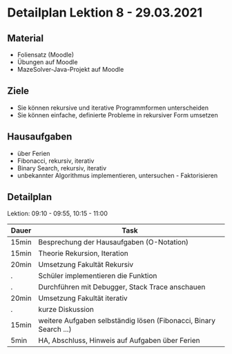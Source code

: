 Detailplan Lektion 8 - 29.03.2021
===========================================

Material
--------

* Foliensatz (Moodle)
* Übungen auf Moodle
* MazeSolver-Java-Projekt auf Moodle

Ziele
-----

* Sie können rekursive und iterative Programmformen unterscheiden
* Sie können einfache, definierte Probleme in rekursiver Form umsetzen


Hausaufgaben
--------------

* über Ferien
* Fibonacci, rekursiv, iterativ
* Binary Search, rekursiv, iterativ
* unbekannter Algorithmus implementieren, untersuchen - Faktorisieren

Detailplan
----------

Lektion: 09:10 - 09:55, 10:15 - 11:00

Dauer      | Task
-----------|-----------------------------------------------------------
15min      | Besprechung der Hausaufgaben (O-Notation)
15min      | Theorie Rekursion, Iteration
20min      | Umsetzung Fakultät Rekursiv
.          | Schüler implementieren die Funktion
.          | Durchführen mit Debugger, Stack Trace anschauen
20min      | Umsetzung Fakultät iterativ
.          | kurze Diskussion
15min      | weitere Aufgaben selbständig lösen (Fibonacci, Binary Search ...)
5min       | HA, Abschluss, Hinweis auf Aufgaben über Ferien
